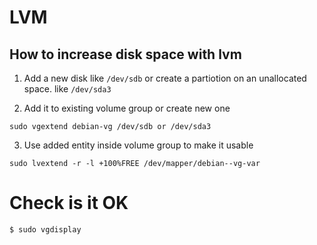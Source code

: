 # LVM

## How to increase disk space with lvm

1. Add a new disk like ```/dev/sdb``` or create a partiotion on an unallocated space. like ```/dev/sda3```

2. Add it to existing volume group or create new one

```sudo vgextend debian-vg /dev/sdb or /dev/sda3```

3. Use added entity inside volume group to make it usable

```sudo lvextend -r -l +100%FREE /dev/mapper/debian--vg-var```


# Check is it OK
```$ sudo vgdisplay```

